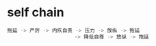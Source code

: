 # self chain

```bash
拖延 -> 严厉 -> 内疚自责 -> 压力 -> 放纵 -> 拖延
                      -> 降低自尊 -> 放纵 -> 拖延
```